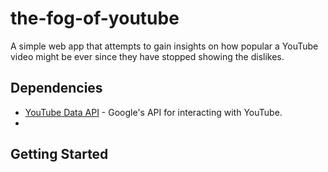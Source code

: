# the-fog-of-youtube
A simple web app that attempts to gain insights on how popular a YouTube video might be ever since they have stopped showing the dislikes.

## Dependencies
* [YouTube Data API](https://developers.google.com/youtube/v3/) - Google's API for interacting with YouTube.
* 
## Getting Started

